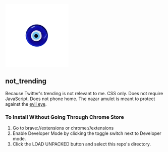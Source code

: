 
<img src="https://github.com/59023g/not_trending/blob/master/images/nazar-amulet.png" width=200px/>

## not_trending
Because Twitter's trending is not relevant to me. CSS only. Does not require JavaScript. Does not phone home. The nazar amulet is meant to protect against the [evil eye](https://en.wikipedia.org/wiki/Evil_eye).

### To Install Without Going Through Chrome Store
1. Go to brave://extensions or chrome://extensions
2. Enable Developer Mode by clicking the toggle switch next to Developer mode.
3. Click the LOAD UNPACKED button and select this repo's directory.
